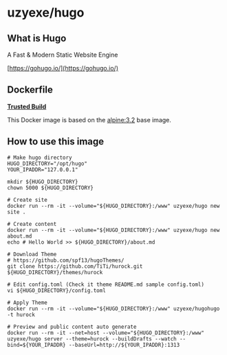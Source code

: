 # uzyexe/hugo

## What is Hugo

A Fast & Modern Static Website Engine

[https://gohugo.io/](https://gohugo.io/)

## Dockerfile

[**Trusted Build**](https://registry.hub.docker.com/u/uzyexe/hugo/)

This Docker image is based on the [alpine:3.2](https://registry.hub.docker.com/_/alpine/) base image.

## How to use this image

```
# Make hugo directory
HUGO_DIRECTORY="/opt/hugo"
YOUR_IPADDR="127.0.0.1"

mkdir ${HUGO_DIRECTORY}
chown 5000 ${HUGO_DIRECTORY}

# Create site
docker run --rm -it --volume="${HUGO_DIRECTORY}:/www" uzyexe/hugo new site .

# Create content
docker run --rm -it --volume="${HUGO_DIRECTORY}:/www" uzyexe/hugo new about.md
echo # Hello World >> ${HUGO_DIRECTORY}/about.md

# Download Theme 
# https://github.com/spf13/hugoThemes/
git clone https://github.com/TiTi/hurock.git ${HUGO_DIRECTORY}/themes/hurock

# Edit config.toml (Check it theme README.md sample config.toml) 
vi ${HUGO_DIRECTORY}/config.toml

# Apply Theme
docker run --rm -it --volume="${HUGO_DIRECTORY}:/www" uzyexe/hugohugo -t hurock

# Preview and public content auto generate
docker run --rm -it --net=host --volume="${HUGO_DIRECTORY}:/www" uzyexe/hugo server --theme=hurock --buildDrafts --watch --bind=${YOUR_IPADDR} --baseUrl=http://${YOUR_IPADDR}:1313

```
